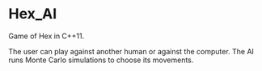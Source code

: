 Hex_AI
======

Game of Hex in C++11.

The user can play against another human or against the computer.
The AI runs Monte Carlo simulations to choose its movements.
